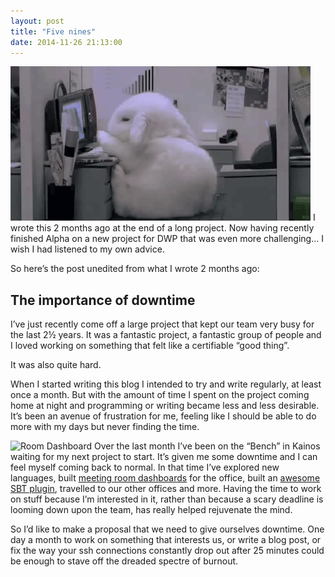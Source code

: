 ```yaml
---
layout: post
title: "Five nines"
date: 2014-11-26 21:13:00
---
```


![Sleepy]
I wrote this 2 months ago at the end of a long project. Now having recently
finished Alpha on a new project for DWP that was even more challenging...
I wish I had listened to my own advice.

<!--more-->

So here’s the post unedited from what I wrote 2 months ago:

## The importance of downtime

I’ve just recently come off a large project that kept our team very busy for
the last 2½ years. It was a fantastic project, a fantastic group of people and
I loved working on something that felt like a certifiable “good thing”.

It was also quite hard.

When I started writing this blog I intended to try and write regularly, at least
once a month. But with the amount of time I spent on the project coming home at
night and programming or writing became less and less desirable. It’s been an
avenue of frustration for me, feeling like I should be able to do more with my
days but never finding the time.

![Room Dashboard]
Over the last month I’ve been on the “Bench” in Kainos waiting for my next
project to start. It’s given me some downtime and I can feel myself coming back
to normal. In that time I’ve explored new languages, built [meeting room dashboards]
for the office, built an [awesome SBT plugin], travelled to our other
offices and more. Having the time to work on stuff because I’m interested in it,
rather than because a scary deadline is looming down upon the team, has really
helped rejuvenate the mind.

So I’d like to make a proposal that we need to give ourselves downtime. One day
a month to work on something that interests us, or write a blog post, or fix
the way your ssh connections constantly drop out after 25 minutes could be
enough to stave off the dreaded spectre of burnout.

  [awesome SBT plugin]: https://github.com/michaeldfallen/sbt-mustache
  [meeting room dashboards]: https://github.com/michaeldfallen/kcal
  [Room Dashboard]: https://raw.githubusercontent.com/michaeldfallen/kcal/readme/room-dashboard.jpg
  [Sleepy]: /assets/sleepy.gif
